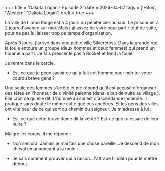+++
title = 'Dakota Logan - Episode 2'
date = 2024-04-07
tags = ['Hitos', 'Western', 'Dakota Logan']
draft = true
+++

La ville de Limbo Ridge est à 4 jours du pénitencier au sud. Le prisonnier à 2 jours d'avance sur moi. Mais j'ai assez de vivre pour partir tout de suite, pour ne pas lui laisser trop de temps d'organisation.

Aprés 3 jours, j'arrive dans une petite ville Silvercross. Dans la grande rue, la foule entoure un groupe (deux hommes et deux femmes) qui prend un homme a parti. Je fais presser le pas à Rocket et fend la foule.

Je rentre dans le cercle.

- Est-ce que je peux savoir ce qu'a fait cet homme pour mériter votre courou brave gens ?

Une seule des femmes s'arrête et me répond qu'il est accusé d'organiser des fêtes en l'honneur de divinité païenne (dans le but de nuire au village ). Elle croit ce qu'elle dit.
L'homme au sol est d'ascendance indienne. Il pratique sans doute le même culte que ces ancêtres. Et les gens des villes ont vite peur de ce qui sort du chemin du seigneur.
Je m'adresse à lui :

- Est-ce que cette brave dame dit la vérité ? Est-ce que tu essaie de leur nuire ?

Malgré les coups, il me répond :

- Non seniora. Jamais je n'ai fais une chose pareille.
Je descend de mon cheval en annoncant à la foule :

- Je sais comment prouver qui a raison.
J'attrape l'indien pour le mettre debout.
